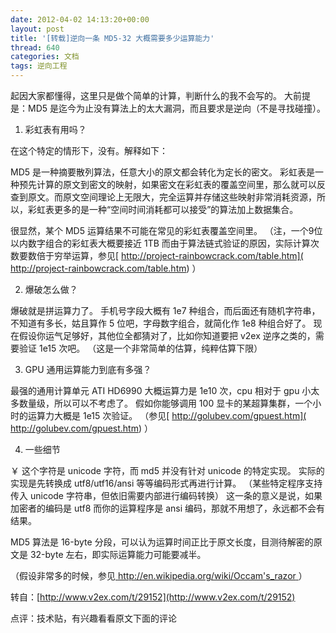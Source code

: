 ```yaml
---
date: 2012-04-02 14:13:20+00:00
layout: post
title: '[转载]逆向一条 MD5-32 大概需要多少运算能力'
thread: 640
categories: 文档
tags: 逆向工程
---
```


起因大家都懂得，这里只是做个简单的计算，判断什么的我不会写的。
大前提是：MD5 是迄今为止没有算法上的太大漏洞，而且要求是逆向（不是寻找碰撞）。

1. 彩虹表有用吗？

在这个特定的情形下，没有。解释如下：

MD5 是一种摘要散列算法，任意大小的原文都会转化为定长的密文。
彩虹表是一种预先计算的原文到密文的映射，如果密文在彩虹表的覆盖空间里，那么就可以反查到原文。而原文空间理论上无限大，完全运算并存储这些映射非常消耗资源，所以，彩虹表更多的是一种“空间时间消耗都可以接受”的算法加上数据集合。

很显然，某个 MD5 运算结果不可能在常见的彩虹表覆盖空间里。
（注，一个9位以内数字组合的彩虹表大概要接近 1TB 而由于算法链式验证的原因，实际计算次数要数倍于穷举运算，参见[ http://project-rainbowcrack.com/table.htm]( http://project-rainbowcrack.com/table.htm) ）

2. 爆破怎么做？<!-- more -->

爆破就是拼运算力了。
手机号字段大概有 1e7 种组合，而后面还有随机字符串，不知道有多长，姑且算作 5 位吧，字母数字组合，就简化作 1e8 种组合好了。
现在假设你运气足够好，其他位全都猜对了，比如你知道要把 v2ex 逆序之类的，需要验证 1e15 次吧。
（这是一个非常简单的估算，纯粹估算下限）

3. GPU 通用运算能力到底有多强？

最强的通用计算单元 ATI HD6990 大概运算力是 1e10 次，cpu 相对于 gpu 小太多数量级，所以可以不考虑了。
假如你能够调用 100 显卡的某超算集群，一个小时的运算力大概是 1e15 次验证。
（参见[ http://golubev.com/gpuest.htm]( http://golubev.com/gpuest.htm) ）

4. 一些细节

￥ 这个字符是 unicode 字符，而 md5 并没有针对 unicode 的特定实现。
实际的实现是先转换成 utf8/utf16/ansi 等等编码形式再进行计算。
（某些特定程序支持传入 unicode 字符串，但依旧需要内部进行编码转换）
这一条的意义是说，如果加密者的编码是 utf8 而你的运算程序是 ansi 编码，那就不用想了，永远都不会有结果。

MD5 算法是 16-byte 分段，可以认为运算时间正比于原文长度，目测待解密的原文是 32-byte 左右，即实际运算能力可能要减半。

（假设非常多的时候，参见[ http://en.wikipedia.org/wiki/Occam's_razor ]( http://en.wikipedia.org/wiki/Occam's_razor )）

转自：[http://www.v2ex.com/t/29152](http://www.v2ex.com/t/29152)

点评：技术贴，有兴趣看看原文下面的评论
